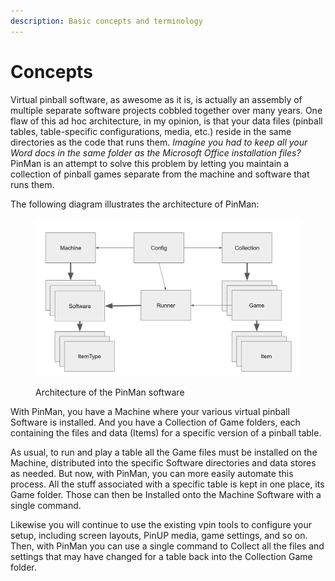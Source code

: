 ```yaml
---
description: Basic concepts and terminology
---
```


# Concepts

Virtual pinball software, as awesome as it is, is actually an assembly of multiple separate software projects cobbled together over many years. One flaw of this ad hoc architecture, in my opinion, is that your data files (pinball tables, table-specific configurations, media, etc.) reside in the same directories as the code that runs them. _Imagine you had to keep all your Word docs in the same folder as the Microsoft Office installation files?_ PinMan is an attempt to solve this problem by letting you maintain a collection of pinball games separate from the machine and software that runs them.

The following diagram illustrates the architecture of PinMan:

<figure><img src=".gitbook/assets/objects-diagram.png" alt=""><figcaption><p>Architecture of the PinMan software</p></figcaption></figure>

With PinMan, you have a Machine where your various virtual pinball Software is installed. And you have a Collection of Game folders, each containing the files and data (Items) for a specific version of a pinball table.&#x20;

As usual, to run and play a table all the Game files must be installed on the Machine, distributed into the specific Software directories and data stores as needed. But now, with PinMan, you can more easily automate this process. All the stuff associated with a specific table is kept in one place, its Game folder. Those can then be Installed onto the Machine Software with a single command.

Likewise you will continue to use the existing vpin tools to configure your setup, including screen layouts, PinUP media, game settings, and so on. Then, with PinMan you can use a single command to Collect all the files and settings that may have changed for a table back into the Collection Game folder.



